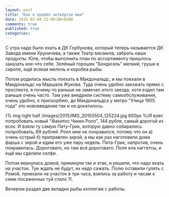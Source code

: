 ```yaml
---
layout: post
title: "Как я провёл четвёртое мая"
date: 2015-05-04 22:00:00+0300
comments: true
published: true
categories: 
---
```

С утра надо было ехать в ДК Горбунова, который теперь называется ДК Завода имени Хруничева, а также Театр мюзикла, забрать наши продукты. Юле, чтобы выполнить план по ассортименту пришлось заказать кое-что себе. Зелёный горошек "Бондюэль" мелкий, груши в сиропе, ещё всякая мелочь и коробка рыбы. 

Потом родилась мысль поехать в Макдональдс, и мы поехали в Макдональдс на Маршала Жукова. Туда очень удобно заезжать прямо с проспекта, я почему-то раньше не замечал этого заезда, хотя ездил там раньше очень часто. Там уже внедрили систему самообслуживания, очень удобно, к прискорбию, до Макдональдса у метро "Улица 1905 года" это нововведение так и не докатилось.

{% img right half /images/2015/IMG_20150504_125224.jpg 600px %}Я взял попробовать новый "Фахитос Чикен Ролл", 144 рубля, самый дорогой из всех. И взяли ту самую Питу-Грик, которую давно собирались попробовать, 69 рублей. Ролл мне не понравился, потому что он а) очень острый б) приправлен зирой, а мы как раз наготовили дома фарша с зирой и едим его уже пару недель. Пита-Грик, напротив, очень понравилась. Дороговато, но там всё дороговато. Поля ела наггетсы, и ещё мы сделали селфи.

Потом вернулись домой, прикинули так и этак, и решили, что надо ехать на участок. Туи ждать не будут, их надо сажать. Полю оставили гулять с Ромой, приехали на участок в три часа, взялись за работу и часам к семи посаженных туй стало 11.

Вечером раздал две вкладки рыбы коллегам с работы.